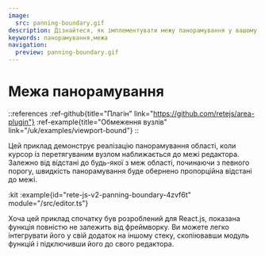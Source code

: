 ```yaml
---
image:
  src: panning-boundary.gif
description: Дізнайтеся, як імплементувати межу панорамування у вашому редакторі. Дізнайтеся, як швидкість панорамування регулюється залежно від відстані від курсора з перетягнутим вузлом до меж редактора
keywords: панорамування,межа
navigation:
  preview: panning-boundary.gif
---
```


# Межа панорамування

::references
:ref-github{title="Плагін" link="https://github.com/retejs/area-plugin"}
:ref-example{title="Обмеження вузлів" link="/uk/examples/viewport-bound"}
::

Цей приклад демонструє реалізацію панорамування області, коли курсор із перетягуваним вузлом наближається до межі редактора. Залежно від відстані до будь-якої з меж області, починаючи з певного порогу, швидкість панорамування буде обернено пропорційна відстані до межі.

:kit
:example{id="rete-js-v2-panning-boundary-4zvf6t" module="/src/editor.ts"}

Хоча цей приклад спочатку був розроблений для React.js, показана функція повністю не залежить від фреймворку. Ви можете легко інтегрувати його у свій додаток на іншому стеку, скопіювавши модуль функцій і підключивши його до свого редактора.
